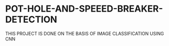 # POT-HOLE-AND-SPEEED-BREAKER-DETECTION
THIS PROJECT IS DONE ON THE BASIS OF IMAGE CLASSIFICATION USING CNN
